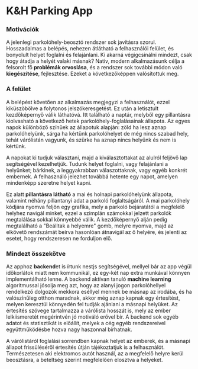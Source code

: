# K&amp;H Parking App

### Motivációk
A jelenlegi parkolóhely-beosztó rendszer sok javításra szorul. Hosszadalmas a belépés, nehezen átlátható a felhasználói felület, és bonyolult helyet foglalni és felajánlani. Ki akarná végigcsinálni mindezt, csak hogy átadja a helyét valaki másnak?
Natív, modern alkalmazásunk célja a felsorolt fő **problémák orvoslása**, és a rendszer sok további módon való **kiegészítése**, fejlesztése. Ezeket a következőképpen valósítottuk meg.

### A felület
A belépést követően az alkalmazás megjegyzi a felhasználót, ezzel kiküszöbölve a folytonos jelszókeresgetést. Ez után a letisztult kezdőképernyő válik láthatóvá. Itt található a naptár, melyből egy pillantásra kiolvasható a következő hetek parkolóhely-foglalásainak állapota. Az egyes napok különböző színűek az állapotuk alapján: zöld ha lesz aznap parkolóhelyünk, sárga ha kértünk parkolóhelyet de még nincs szabad hely, tehát várólistán vagyunk, és szürke ha aznap nincs helyünk és nem is kértünk. 

A napokat ki tudjuk választani, majd a kiválasztottakat az alulról feljövő lap segítségével kezelhetjük. Tudunk helyet foglalni, vagy felajánlani a helyünket; bárkinek, a leggyakrabban válaszottaknak, vagy egyéb konkrét embernek. A felhasználó jelezhet továbbá hetente egy napot, amelyen mindenképp szeretne helyet kapni.

Ez alatt **pillantásra látható** a mai és holnapi parkolóhelyünk állapota, valamint néhány pillantanyi adat a parkoló foglaltságáról. A mai parkolóhely kódjára nyomva feljön egy grafika, mely a parkoló bejáratától a megfelelő helyhez navigál minket, ezzel a szimplán számokkal jelzett parkolók megtalálása sokkal könnyebbé válik. A kezdőképernyő alján pedig megtalálható a "Beálltak a helyemre" gomb, melyre nyomva, majd az elkövető rendszámát beírva hasonlóan átnavigál az ő helyére, és jelenti az esetet, hogy rendszeresen ne forduljon elő.

### Mindezt összekötve
Az apphoz **backend**et is írtunk nestjs segítségével, mellyel bár az app végül időkorlátok miatt nem kommunikál, ez egy-két nap extra munkával könnyen implementálható lenne. A backend aktívan tanuló **machine learning** algoritmussal jósolja meg azt, hogy az alanyi jogon parkolóhellyel rendelkező dolgozók mekkora eséllyel mennek be másnap az irodába, és ha valószínűleg otthon maradnak, akkor még aznap kapnak egy értesítést, melyen keresztül könnyedén fel tudják ajánlani a másnapi helyüket. Az értesítés szövege tartalmazza a várólista hosszát is, mely az ember lelkiismeretét megérintvén jó motiváló erővel bír. A backend sok egyéb adatot és statisztikát is előállít, melyek a cég egyéb rendszereivel együttműködésbe hozva nagy haszonnal bírhatnak. 

A várólistáról foglalási sorrendben kapnak helyet az emberek, és a másnapi állapot frissüléséről értesítés útján tájékoztatjuk is a felhasználót. Természetesen aki elektromos autót használ, az a megfelelő helyre kerül beosztásra, a beteltség szerint megfelelően elosztva a helyeket.
